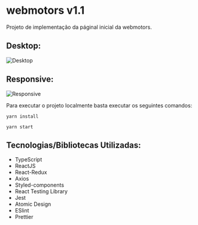 # webmotors v1.1

Projeto de implementação da páginal inicial da webmotors.

## Desktop:

![Desktop](screenshots/desktop.gif)

## Responsive:

![Responsive](screenshots/responsive.gif)

Para executar o projeto localmente basta executar os seguintes comandos:

```
yarn install

yarn start
```

## Tecnologias/Bibliotecas Utilizadas:

- TypeScript
- ReactJS
- React-Redux
- Axios
- Styled-components
- React Testing Library
- Jest
- Atomic Design
- ESlint
- Prettier

<!-- ### ToDo


- Dropdown full acessible -->
